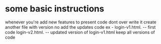 # some basic instructions 

whenever you're add new features to present code
dont over write it create another file with version no
add the updates code 
ex - login-v1.html.  -- first code 
     login-v2.html.  -- updated version of login-v1.html
keep all versions of code
